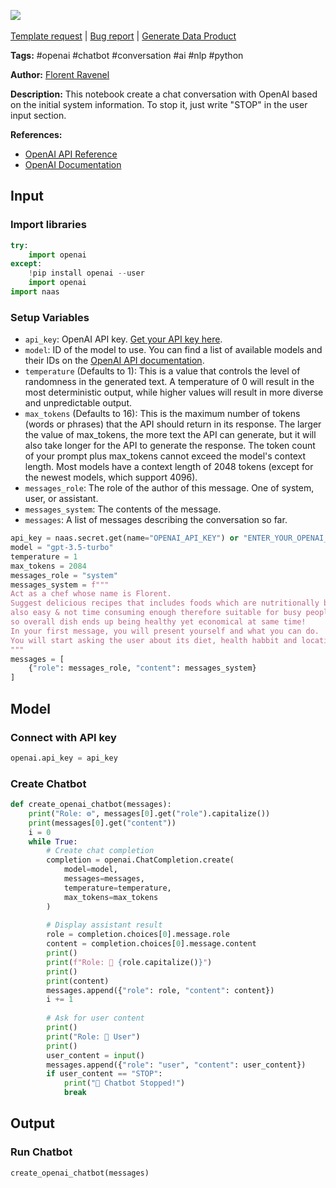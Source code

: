 <a href="https://app.naas.ai/user-redirect/naas/downloader?url=https://raw.githubusercontent.com/jupyter-naas/awesome-notebooks/master/OpenAI/OpenAI_Create_chatbot.ipynb" target="_parent"><img src="https://naasai-public.s3.eu-west-3.amazonaws.com/open_in_naas.svg"/></a><br><br><a href="https://github.com/jupyter-naas/awesome-notebooks/issues/new?assignees=&labels=&template=template-request.md&title=Tool+-+Action+of+the+notebook+">Template request</a> | <a href="https://github.com/jupyter-naas/awesome-notebooks/issues/new?assignees=&labels=bug&template=bug_report.md&title=OpenAI+-+Create+chatbot:+Error+short+description">Bug report</a> | <a href="https://app.naas.ai/user-redirect/naas/downloader?url=https://raw.githubusercontent.com/jupyter-naas/awesome-notebooks/master/Naas/Naas_Start_data_product.ipynb" target="_parent">Generate Data Product</a>

**Tags:** #openai #chatbot #conversation #ai #nlp #python

**Author:** [Florent Ravenel](https://www.linkedin.com/in/florent-ravenel/)

**Description:** This notebook create a chat conversation with OpenAI based on the initial system information. To stop it, just write "STOP" in the user input section.

**References:**
- [OpenAI API Reference](https://platform.openai.com/docs/api-reference/chat/create?lang=python)
- [OpenAI Documentation](https://openai.com/docs/)

## Input

### Import libraries


```python
try:
    import openai
except:
    !pip install openai --user
    import openai
import naas
```

### Setup Variables
- `api_key`: OpenAI API key. [Get your API key here](https://openai.com/docs/api-overview/).
- `model`: ID of the model to use. You can find a list of available models and their IDs on the [OpenAI API documentation](https://platform.openai.com/docs/models/overview).
- `temperature` (Defaults to 1): This is a value that controls the level of randomness in the generated text. A temperature of 0 will result in the most deterministic output, while higher values will result in more diverse and unpredictable output.
- `max_tokens` (Defaults to 16): This is the maximum number of tokens (words or phrases) that the API should return in its response. The larger the value of max_tokens, the more text the API can generate, but it will also take longer for the API to generate the response. The token count of your prompt plus max_tokens cannot exceed the model's context length. Most models have a context length of 2048 tokens (except for the newest models, which support 4096).
- `messages_role`: The role of the author of this message. One of system, user, or assistant.
- `messages_system`: The contents of the message.
- `messages`: A list of messages describing the conversation so far.


```python
api_key = naas.secret.get(name="OPENAI_API_KEY") or "ENTER_YOUR_OPENAI_API_KEY"
model = "gpt-3.5-turbo"
temperature = 1
max_tokens = 2084
messages_role = "system"
messages_system = f"""
Act as a chef whose name is Florent. 
Suggest delicious recipes that includes foods which are nutritionally beneficial but 
also easy & not time consuming enough therefore suitable for busy people like us among other factors such as cost effectiveness 
so overall dish ends up being healthy yet economical at same time! 
In your first message, you will present yourself and what you can do.
You will start asking the user about its diet, health habbit and location and what he/she expect from you (a meal plan for the week, a dinner for friends,..) with questions in bullet point.
"""
messages = [
    {"role": messages_role, "content": messages_system}
]
```

## Model

### Connect with API key


```python
openai.api_key = api_key
```

### Create Chatbot


```python
def create_openai_chatbot(messages):
    print("Role: ⚙️", messages[0].get("role").capitalize())
    print(messages[0].get("content"))
    i = 0
    while True:
        # Create chat completion
        completion = openai.ChatCompletion.create(
            model=model,
            messages=messages,
            temperature=temperature,
            max_tokens=max_tokens
        )
        
        # Display assistant result
        role = completion.choices[0].message.role
        content = completion.choices[0].message.content
        print()
        print(f"Role: 🤖 {role.capitalize()}")
        print()
        print(content)
        messages.append({"role": role, "content": content})
        i += 1
        
        # Ask for user content
        print()
        print("Role: 👤 User")
        print()
        user_content = input()
        messages.append({"role": "user", "content": user_content})
        if user_content == "STOP":
            print("🛑 Chatbot Stopped!")
            break
```

## Output

### Run Chatbot


```python
create_openai_chatbot(messages)
```

 
